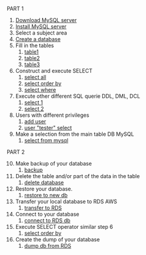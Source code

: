 PART 1
1. [Download MySQL server](images/image-1.png)
2. [Install MySQL server](images/image-2.png)
3. Select a subject area
4. [Create a database](images/image-3.png)
5. Fill in the tables
   1. [table1](images/image-4.png)
   2. [table2](images/image-5.png)
   3. [table3](images/image-6.png)
6. Construct and execute SELECT
   1. [select all](images/image-7.png)
   2. [select order by](images/image-8.png)
   3. [select where](images/image-9.png)
7. Execute other different SQL querie DDL, DML, DCL
   1. [select 1](images/image-10.png)
   2. [select 2](images/image-11.png)
8. Users with different privileges
   1. [add user](images/image-12.png)
   2. [user "tester" select](images/image-13.png)
9. Make a selection from the main table DB MySQL
   1. [select from mysql](images/image-14.png)


PART 2

10. Make backup of your database
    1. [backup](images/image-15.png)
11. Delete the table and/or part of the data in the table
    1. [delete database](images/image-17.png)
12. Restore your database. 
    1. [restore to new db](images/image-16.png)
13. Transfer your local database to RDS AWS 
    1. [transfer to RDS](images/image-18.png)
14. Connect to your database 
    1. [connect to RDS db](images/image-18.png)
15. Execute SELECT operator similar step 6 
    1. [select order by](images/image-19.png)
16. Create the dump of your database 
    1. [dump db from RDS ](images/image-20.png)


